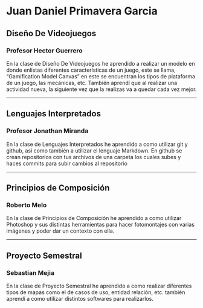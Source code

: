 # Juan Daniel Primavera Garcia


## Diseño De Videojuegos
### Profesor Hector Guerrero

En la clase de Diseño De Videojuegos he aprendido a realizar un modelo en donde enlistas diferentes características de un juego, este se llama, “Gamification Model Canvas” en este se encuentran los tipos de plataforma de un juego, las mecánicas, etc. También aprendí que al realizar una actividad nueva, la siguiente vez que la realizas va a quedar cada vez mejor.

---

## Lenguajes Interpretados
### Profesor Jonathan Miranda

En la clase de Lenguajes Interpretados he aprendido a como utilizar git y github, asi como también a utilizar el lenguaje Markdown. En github se crean repositorios con tus archivos de una carpeta los cuales subes y haces commits para subir cambios al repositorio

---

## Principios de Composición 
### Roberto Melo


En la clase de Principios de Composición he aprendido a como utilizar Photoshop y sus distintas herramientas para hacer fotomontajes con varias imágenes y poder dar un contexto con ella.

--- 


## Proyecto Semestral
### Sebastian Mejia
En la clase de Proyecto Semestral he aprendido a como realizar diferentes tipos de mapas como el de casos de uso, entidad relación, etc. también aprendí a como utilizar distintos softwares para realizarlos.

